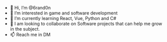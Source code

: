 - 👋 Hi, I’m @6rand0n
- 👀 I’m interested in game and software development
- 🌱 I’m currently learning React, Vue, Python and C#
- 🌟 I am looking to collaborate on Software projects that can help me grow in the subject.
- 📫 Reach me in DM

<!---
6rand0n/6rand0n is a ✨ special ✨ repository because its `README.md` (this file) appears on your GitHub profile.
You can click the Preview link to take a look at your changes.
--->
